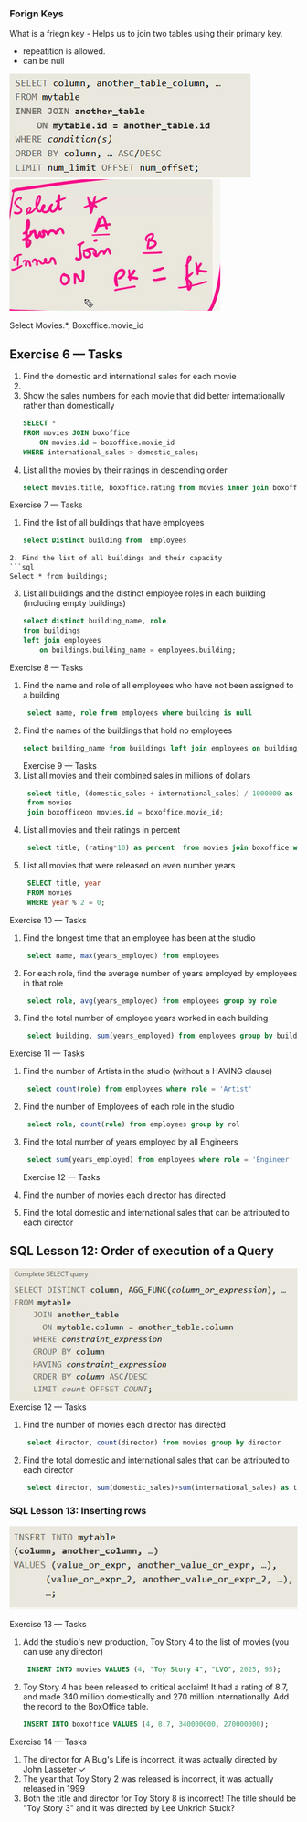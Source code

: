 ### Forign Keys

What is a friegn key - Helps us to join two tables using their primary key.

- repeatition is allowed.
- can be null

![alt text](image.png)
![alt text](image-1.png)

Select Movies.\*, Boxoffice.movie_id

## Exercise 6 — Tasks

1. Find the domestic and international sales for each movie
2.
3. Show the sales numbers for each movie that did better internationally rather than domestically
   ```sql
   SELECT *
   FROM movies JOIN boxoffice
       ON movies.id = boxoffice.movie_id
   WHERE international_sales > domestic_sales;
   ```
4. List all the movies by their ratings in descending order
   ```sql
   select movies.title, boxoffice.rating from movies inner join boxoffice on movies.id = boxoffice.movie_id order by rating desc
   ```

Exercise 7 — Tasks

1. Find the list of all buildings that have employees
   ```sql
   select Distinct building from  Employees
   ```

````
2. Find the list of all buildings and their capacity
```sql
Select * from buildings;
````

3. List all buildings and the distinct employee roles in each building (including empty buildings)
   ```sql
   select distinct building_name, role
   from buildings
   left join employees
       on buildings.building_name = employees.building;
   ```

Exercise 8 — Tasks

1. Find the name and role of all employees who have not been assigned to a building
   ```sql
    select name, role from employees where building is null
   ```
2. Find the names of the buildings that hold no employees
   ```sql
   select building_name from buildings left join employees on building_name = building where name is null
   ```
   Exercise 9 — Tasks
3. List all movies and their combined sales in millions of dollars
   ```sql
    select title, (domestic_sales + international_sales) / 1000000 as millions
    from movies
    join boxofficeon movies.id = boxoffice.movie_id;
   ```
4. List all movies and their ratings in percent
   ```sql
    select title, (rating*10) as percent  from movies join boxoffice where id = movie_id
   ```
5. List all movies that were released on even number years
   ```sql
    SELECT title, year
    FROM movies
    WHERE year % 2 = 0;
   ```

Exercise 10 — Tasks

1. Find the longest time that an employee has been at the studio
   ```sql
    select name, max(years_employed) from employees
   ```
2. For each role, find the average number of years employed by employees in that role
   ```sql
    select role, avg(years_employed) from employees group by role
   ```
3. Find the total number of employee years worked in each building
   ```sql
    select building, sum(years_employed) from employees group by building
   ```

Exercise 11 — Tasks

1. Find the number of Artists in the studio (without a HAVING clause)
   ```sql
    select count(role) from employees where role = 'Artist'
   ```
2. Find the number of Employees of each role in the studio
   ```sql
    select role, count(role) from employees group by rol
   ```
3. Find the total number of years employed by all Engineers
   ```sql
    select sum(years_employed) from employees where role = 'Engineer'
   ```
   Exercise 12 — Tasks
4. Find the number of movies each director has directed

5. Find the total domestic and international sales that can be attributed to each director

## SQL Lesson 12: Order of execution of a Query

![alt text](image-2.png)
Exercise 12 — Tasks

1. Find the number of movies each director has directed
   ```sql
    select director, count(director) from movies group by director
   ```
2. Find the total domestic and international sales that can be attributed to each director
   ```sql
    select director, sum(domestic_sales)+sum(international_sales) as total_amount from movies inner join boxoffice on id=movie_id group by director
   ```

### SQL Lesson 13: Inserting rows

![alt text](image-3.png)

Exercise 13 — Tasks

1. Add the studio's new production, Toy Story 4 to the list of movies (you can use any director)

   ```sql
    INSERT INTO movies VALUES (4, "Toy Story 4", "LVO", 2025, 95);
   ```

2. Toy Story 4 has been released to critical acclaim! It had a rating of 8.7, and made 340 million domestically and 270 million internationally. Add the record to the BoxOffice table.
   ```sql
   INSERT INTO boxoffice VALUES (4, 8.7, 340000000, 270000000);
   ```

Exercise 14 — Tasks

1. The director for A Bug's Life is incorrect, it was actually directed by John Lasseter ✓
2. The year that Toy Story 2 was released is incorrect, it was actually released in 1999
3. Both the title and director for Toy Story 8 is incorrect! The title should be "Toy Story 3" and it was directed by Lee Unkrich
   Stuck?
